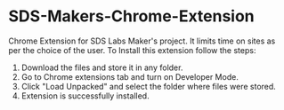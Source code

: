 # SDS-Makers-Chrome-Extension
Chrome Extension for SDS Labs Maker's project. It limits time on sites as per the choice of the user.
To Install this extension follow the steps: 
1) Download the files and store it in any folder. 
2) Go to Chrome extensions tab and turn on Developer Mode.
3) Click "Load Unpacked" and select the folder where files were stored.
4) Extension is successfully installed.
